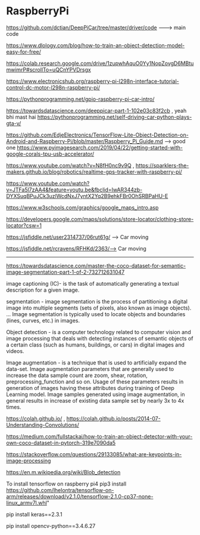 # RaspberryPi
https://github.com/dctian/DeepPiCar/tree/master/driver/code ---> main code

https://www.dlology.com/blog/how-to-train-an-object-detection-model-easy-for-free/

https://colab.research.google.com/drive/1zupwhAquO0Yy1NopZovgD6MBtumwimrP#scrollTo=uQCnYPVDrsgx

https://www.electronicshub.org/raspberry-pi-l298n-interface-tutorial-control-dc-motor-l298n-raspberry-pi/ 

https://pythonprogramming.net/gpio-raspberry-pi-car-intro/ 

https://towardsdatascience.com/deeppicar-part-1-102e03c83f2cb , yeah bhi mast hai https://pythonprogramming.net/self-driving-car-python-plays-gta-v/
 
https://github.com/EdjeElectronics/TensorFlow-Lite-Object-Detection-on-Android-and-Raspberry-Pi/blob/master/Raspberry_Pi_Guide.md --> good one
https://www.pyimagesearch.com/2019/04/22/getting-started-with-google-corals-tpu-usb-accelerator/

https://www.youtube.com/watch?v=N8fH0nc9v9Q , https://sparklers-the-makers.github.io/blog/robotics/realtime-gps-tracker-with-raspberry-pi/

https://www.youtube.com/watch?v=JTFa5l7zAA4&feature=youtu.be&fbclid=IwAR344zb-DYXSuqBPuJCk3uzlWcdNxJ7yntX2Yq2B9ehkFBr0OhSRBPaHU-E


https://www.w3schools.com/graphics/google_maps_intro.asp

https://developers.google.com/maps/solutions/store-locator/clothing-store-locator?csw=1

https://jsfiddle.net/user2314737/06rut61g/ --> Car moving 

https://jsfiddle.net/rcravens/RFHKd/2363/--> Car moving 




-------------------------------------------------------------
https://towardsdatascience.com/master-the-coco-dataset-for-semantic-image-segmentation-part-1-of-2-732712631047

image captioning (IC)-  is the task of automatically generating a textual description for a given image.

segmentation -  image segmentation is the process of partitioning a digital image into multiple segments (sets of pixels, also known as image objects). ... Image segmentation is typically used to locate objects and boundaries (lines, curves, etc.) in images.

Object detection - is a computer technology related to computer vision and image processing that deals with detecting instances of semantic objects of a certain class (such as humans, buildings, or cars) in digital images and videos.

Image augmentation - is a technique that is used to artificially expand the data-set. Image augmentation parameters that are generally used to increase the data sample count are zoom, shear, rotation, preprocessing_function and so on. Usage of these parameters results in generation of images having these attributes during training of Deep Learning model. Image samples generated using image augmentation, in general results in increase of existing data sample set by nearly 3x to 4x times.



https://colah.github.io/ , https://colah.github.io/posts/2014-07-Understanding-Convolutions/

https://medium.com/fullstackai/how-to-train-an-object-detector-with-your-own-coco-dataset-in-pytorch-319e7090da5

https://stackoverflow.com/questions/29133085/what-are-keypoints-in-image-processing

https://en.m.wikipedia.org/wiki/Blob_detection




To install tensorflow on raspberry pi4
pip3 install https://github.com/lhelontra/tensorflow-on-arm/releases/download/v2.1.0/tensorflow-2.1.0-cp37-none-linux_armv7l.whl"

pip install keras==2.3.1

pip install opencv-python==3.4.6.27


